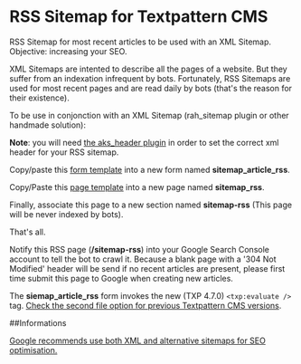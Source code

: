 # RSS Sitemap for Textpattern CMS
RSS Sitemap for most recent articles to be used with an XML Sitemap. Objective: increasing your SEO.


XML Sitemaps are intented to describe all the pages of a website. 
But they suffer from an indexation infrequent by bots. Fortunately, RSS Sitemaps are used for most recent pages and are read daily by bots (that's the reason for their existence).

To be use in conjonction with an XML Sitemap (rah_sitemap plugin or other handmade solution):

__Note__: you will need [the aks_header plugin](http://forum.textpattern.com/viewtopic.php?id=31479) in order to set the correct xml header for your RSS sitemap.

Copy/paste this [form template](https://github.com/cara-tm/RSS-Sitemap-for-Textpattern-CMS/blob/master/form/sitemap_articles_rss) into a new form named __sitemap_article_rss__.

Copy/Paste this [page template](https://github.com/cara-tm/RSS-Sitemap-for-Textpattern-CMS/blob/master/page/sitemap_rss) into a new page named __sitemap_rss__.

Finally, associate this page to a new section named __sitemap-rss__ (This page will be never indexed by bots).

That's all.

Notify this RSS page (__/sitemap-rss__) into your Google Search Console account to tell the bot to crawl it.
Because a blank page with a '304 Not Modified' header will be send if no recent articles are present, please first time submit this page to Google when creating new articles.

The __siemap_article_rss__ form invokes the new (TXP 4.7.0) `<txp:evaluate />` tag. [Check the second file option for previous Textpattern CMS versions](https://github.com/cara-tm/RSS-Sitemap-for-Textpattern-CMS/tree/master/form).

##Informations

[Google recommends use both XML and alternative sitemaps for SEO optimisation.](http://googlewebmastercentral.blogspot.ca/2014/10/best-practices-for-xml-sitemaps-rssatom.html)
